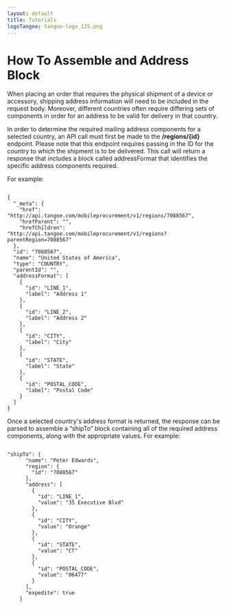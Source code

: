 ```yaml
---
layout: default
title: Tutorials
logoTangoe: tangoe-logo_125.png
---
```



# How To Assemble and Address Block

When placing an order that requires the physical shipment of a device or accessory, shipping address information will need to be included in the request body. Moreover, different countries often require differing sets of components in order for an address to be valid for delivery in that country.

In order to determine the required mailing address components for a selected country, an API call must first be made to the **/regions/{id}** endpoint. Please note that this endpoint requires passing in the ID for the country to which the shipment is to be delivered. This call will return a response that includes a block called addressFormat that identifies the specific address components required. 

For example:

```

{
  "_meta": {
    "href": "http://api.tangoe.com/mobileprocurement/v1/regions/7088567",
    "hrefParent": "",
    "hrefChildren": "http://api.tangoe.com/mobileprocurement/v1/regions?parentRegion=7088567"
  },
  "id": "7088567",
  "name": "United States of America",
  "type": "COUNTRY",
  "parentId": "",
  "addressFormat": [
    {
      "id": "LINE_1",
      "label": "Address 1"
    },
    {
      "id": "LINE_2",
      "label": "Address 2"
    },
    {
      "id": "CITY",
      "label": "City"
    },
    {
      "id": "STATE",
      "label": "State"
    },
    {
      "id": "POSTAL_CODE",
      "label": "Postal Code"
    }
  ]
}

```


Once a selected country's address format is returned, the response can be parsed to assemble a “shipTo” block containing all of the required address components, along with the appropriate values. For example:

```

"shipTo": {  
      "name": "Peter Edwards",
      "region": { 
        "id": "7088567"
      },
      "address": [
        {
          "id": "LINE_1",
          "value": "35 Executive Blvd"
        },
        {
          "id": "CITY",
          "value": "Orange"
        },
        {
          "id": "STATE",
          "value": "CT"
        },
        {
          "id": "POSTAL_CODE",
          "value": "06477"
        }
      ],
      "expedite": true
    }

```
